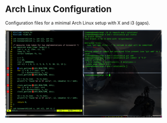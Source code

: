 # Arch Linux Configuration

Configuration files for a minimal Arch Linux setup with X and i3 (gaps).

![screenshot](img/screenshot.png)
